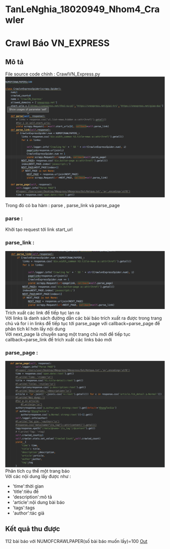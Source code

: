 # TanLeNghia_18020949_Nhom4_Crawler
# Crawl Báo VN_EXPRESS

## Mô tả
File source code chính : CrawlVN_Express.py
![](img/Screen_shot.png)

Trong đó có ba hàm : parse , parse_link và parse_page

### parse : 
Khởi tạo request tới link start_url

### parse_link :
![](img/Screen_1.png)
Trích xuất các link để tiếp tục lan ra<br/>
Với links là danh sách đường dẫn các bài báo trích xuất ra được trong trang chủ và for i in links để tiếp tục tới parse_page với callback=parse_page để phân tích kĩ hơn lấy nội dung <br/>
Với next_page là chuyển sang một trang chủ mới để tiếp tục callback=parse_link để trích xuất các links báo mới

### parse_page :  
![](img/Screen.png)
Phân tích cụ thể một trang báo<br/>
Với các nội dung lấy được như : 
+ 'time':thời gian
+ 'title':tiêu đề 
+ 'description':mô tả 
+ 'article':nội dung bài báo
+ 'tags':tags
+ 'author':tác giả

## Kết quả thu được
112 bài báo với NUMOFCRAWLPAPER(số bài báo muốn lấy)=100
[Out](https://github.com/LENGHIA-CN8/TanLeNghia_18020949_Nhom4_Crawler/tree/master/VNexpress/spiders/Out.json)
